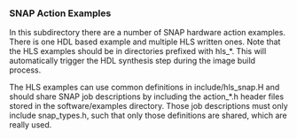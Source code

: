 ### SNAP Action Examples

In this subdirectory there are a number of SNAP hardware action examples. There is one HDL based example and multiple HLS written ones. Note that the HLS examples should be in directories prefixed with hls_*. This will automatically trigger the HDL synthesis step during the image build process.

The HLS examples can use common definitions in include/hls_snap.H and should share SNAP job descriptions by including the action_*.h header files stored in the software/examples directory. Those job descriptions must only include snap_types.h, such that only those definitions are shared, which are really used.
